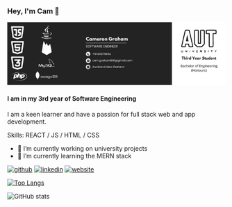 ### Hey, I'm Cam 👋
![I am in my 3rd year of Software Engineering](https://github.com/CamGham/CamGham/blob/main/githubbanner.png)
#### I am in my 3rd year of Software Engineering


I am a keen learner and have a passion for full stack web and app development.

Skills: REACT / JS / HTML / CSS

- 🔭 I’m currently working on university projects 
- 🌱 I’m currently learning the MERN stack 


[<img src='https://cdn.jsdelivr.net/npm/simple-icons@3.0.1/icons/github.svg' alt='github' height='40'>](https://github.com/CamGham)  [<img src='https://cdn.jsdelivr.net/npm/simple-icons@3.0.1/icons/linkedin.svg' alt='linkedin' height='40'>](https://www.linkedin.com/in/cameron-graham-611444241/)  [<img src='https://cdn.jsdelivr.net/npm/simple-icons@3.0.1/icons/icloud.svg' alt='website' height='40'>](https://camgham.github.io/)  

[![Top Langs](https://github-readme-stats.vercel.app/api/top-langs/?username=CamGham)](https://github.com/anuraghazra/github-readme-stats)

![GitHub stats](https://github-readme-stats.vercel.app/api?username=CamGham&show_icons=true)  

